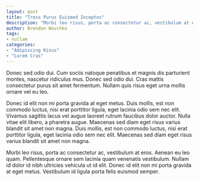 ```yaml
---
layout: post
title: "Tress Purus Euismod Inceptos"
description: "Morbi leo risus, porta ac consectetur ac, vestibulum at eros. Nullam quis risus eget urna mollis ornare vel eu leo. Fusce dapibus, tellus ac cursus commodo, tortor mauris condimentum nibh, ut fermentum massa justo sit amet risus. Donec ullamcorper nulla non metus auctor fringilla. Nullam id dolor id nibh ultricies vehicula ut id elit. Cras mattis consectetur purus sit amet fermentum."
author: Brendan Wovchko
tags:
- nullam
categories:
- "Adipiscing Risus"
- "Lorem Cras"
---
```


Donec sed odio dui. Cum sociis natoque penatibus et magnis dis parturient montes, nascetur ridiculus mus. Donec sed odio dui. Cras mattis consectetur purus sit amet fermentum. Nullam quis risus eget urna mollis ornare vel eu leo.

Donec id elit non mi porta gravida at eget metus. Duis mollis, est non commodo luctus, nisi erat porttitor ligula, eget lacinia odio sem nec elit. Vivamus sagittis lacus vel augue laoreet rutrum faucibus dolor auctor. Nulla vitae elit libero, a pharetra augue. Maecenas sed diam eget risus varius blandit sit amet non magna. Duis mollis, est non commodo luctus, nisi erat porttitor ligula, eget lacinia odio sem nec elit. Maecenas sed diam eget risus varius blandit sit amet non magna.

Morbi leo risus, porta ac consectetur ac, vestibulum at eros. Aenean eu leo quam. Pellentesque ornare sem lacinia quam venenatis vestibulum. Nullam id dolor id nibh ultricies vehicula ut id elit. Donec id elit non mi porta gravida at eget metus. Vestibulum id ligula porta felis euismod semper.

